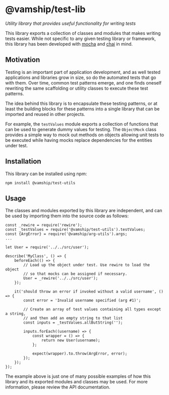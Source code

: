 # @vamship/test-lib

_Utility library that provides useful functionality for writing tests_

This library exports a collection of classes and modules that makes writing
tests easier. While not specific to any given testing library or framework,
this library has been developed with [mocha](https://mochajs.org/) and
[chai](http://chaijs.com/) in mind.

## Motivation

Testing is an important part of application development, and as well tested
applications and libraries grow in size, so do the automated tests that go
with them. Over time, common test patterns emerge, and one finds oneself
rewriting the same scaffolding or utility classes to execute these test
patterns.

The idea behind this library is to encapsulate these testing patterns, or at
least the building blocks for these patterns into a single library that can be
imported and reused in other projects.

For example, the `testValues` module exports a collection of functions that can
be used to generate dummy values for testing. The `ObjectMock` class provides
a simple way to mock out methods on objects allowing unit tests to be executed
while having mocks replace dependencies for the entities under test.

## Installation

This library can be installed using npm:

```
npm install @vamship/test-utils
```

## Usage

The classes and modules exported by this library are independent, and can be
used by importing them into the source code as follows:

```
const _rewire = require('rewire');
const _testValues = require('@vamship/test-utils').testValues;
const {ArgError} = require('@vamship/arg-utils').args;
...

let User = require('../../src/user');

describe('MyClass', () => {
    beforeEach(() => {
        // Load up the object under test. Use rewire to load the object
        // so that mocks can be assigned if necessary.
        User = _rewire('../../src/user');
    });

    it('should throw an error if invoked without a valid username', () => {
        const error = 'Invalid username specified (arg #1)';

        // Create an array of test values containing all types except a string,
        // and then add an empty string to that list
        const inputs = _testValues.allButString('');

        inputs.forEach((username) => {
            const wrapper = () => {
                return new User(username);
            };

            expect(wrapper).to.throw(ArgError, error);
        });
    });
});
```

The example above is just one of many possible examples of how this library and
its exported modules and classes may be used. For more information, please
review the API documentation.
